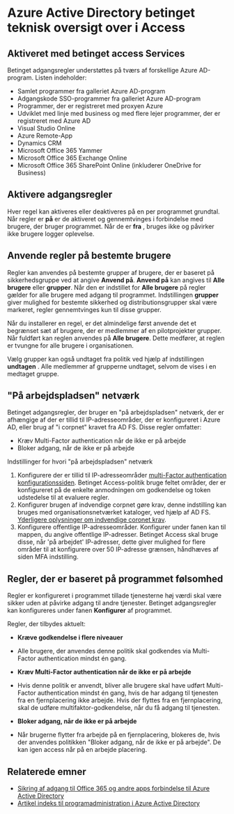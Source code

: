 
<properties
    pageTitle="Azure Active Directory betinget teknisk oversigt over Access | Microsoft Azure"
    description="Med betinget adgangskontrol kontrollerer Azure Active Directory de bestemte betingelser, du vælger når godkender brugeren og før du tillader adgang til programmet. Når disse betingelser er opfyldt, kan brugeren er godkendt og har adgang til programmet."
    services="active-directory"
    documentationCenter=""
    authors="MarkusVi"
    manager="femila"
    editor=""/>

<tags
    ms.service="active-directory"
    ms.devlang="na"
    ms.topic="article"
    ms.tgt_pltfrm="na"
    ms.workload="identity" 
    ms.date="10/20/2016"
    ms.author="markvi"/>

# <a name="azure-active-directory-conditional-access-technical-reference"></a>Azure Active Directory betinget teknisk oversigt over i Access

## <a name="services-enabled-with-conditional-access"></a>Aktiveret med betinget access Services
Betinget adgangsregler understøttes på tværs af forskellige Azure AD-program. Listen indeholder:

- Samlet programmer fra galleriet Azure AD-program
- Adgangskode SSO-programmer fra galleriet Azure AD-program
- Programmer, der er registreret med proxyen Azure
- Udviklet med linje med business og med flere lejer programmer, der er registreret med Azure AD
- Visual Studio Online
- Azure Remote-App
-   Dynamics CRM
- Microsoft Office 365 Yammer
- Microsoft Office 365 Exchange Online
- Microsoft Office 365 SharePoint Online (inkluderer OneDrive for Business)


## <a name="enable-access-rules"></a>Aktivere adgangsregler

Hver regel kan aktiveres eller deaktiveres på en per programmet grundtal. Når regler er **på** er de aktiveret og gennemtvinges i forbindelse med brugere, der bruger programmet. Når de er **fra** , bruges ikke og påvirker ikke brugere logger oplevelse.

## <a name="applying-rules-to-specific-users"></a>Anvende regler på bestemte brugere
Regler kan anvendes på bestemte grupper af brugere, der er baseret på sikkerhedsgruppe ved at angive **Anvend på**. **Anvend på** kan angives til **Alle brugere** eller **grupper**. Når den er indstillet for **Alle brugere** på regler gælder for alle brugere med adgang til programmet. Indstillingen **grupper** giver mulighed for bestemte sikkerhed og distributionsgrupper skal være markeret, regler gennemtvinges kun til disse grupper.

Når du installerer en regel, er det almindelige først anvende det et begrænset sæt af brugere, der er medlemmer af en pilotprojekter grupper. Når fuldført kan reglen anvendes på **Alle brugere**. Dette medfører, at reglen er tvungne for alle brugere i organisationen.

Vælg grupper kan også undtaget fra politik ved hjælp af indstillingen **undtagen** . Alle medlemmer af grupperne undtaget, selvom de vises i en medtaget gruppe.

## <a name="at-work-networks"></a>"På arbejdspladsen" netværk


Betinget adgangsregler, der bruger en "på arbejdspladsen" netværk, der er afhængige af der er tillid til IP-adresseområder, der er konfigureret i Azure AD, eller brug af "i corpnet" kravet fra AD FS. Disse regler omfatter:

- Kræv Multi-Factor authentication når de ikke er på arbejde
- Bloker adgang, når de ikke er på arbejde

Indstillinger for hvori "på arbejdspladsen" netværk

1. Konfigurere der er tillid til IP-adresseområder [multi-Factor authentication konfigurationssiden](../multi-factor-authentication/multi-factor-authentication-whats-next.md). Betinget Access-politik bruge feltet områder, der er konfigureret på de enkelte anmodningen om godkendelse og token udstedelse til at evaluere regler. 
2. Konfigurer brugen af indvendige corpnet gøre krav, denne indstilling kan bruges med organisationsnetværket kataloger, ved hjælp af AD FS. [Yderligere oplysninger om indvendige coronet krav](../multi-factor-authentication/multi-factor-authentication-whats-next.md#trusted-ips).
3. Konfigurere offentlige IP-adresseområder. Konfigurer under fanen kan til mappen, du angive offentlige IP-adresser. Betinget Access skal bruge disse, når 'på arbejdet' IP-adresser, dette giver mulighed for flere områder til at konfigurere over 50 IP-adresse grænsen, håndhæves af siden MFA indstilling.



## <a name="rules-based-on-application-sensitivity"></a>Regler, der er baseret på programmet følsomhed

Regler er konfigureret i programmet tillade tjenesterne høj værdi skal være sikker uden at påvirke adgang til andre tjenester. Betinget adgangsregler kan konfigureres under fanen **Konfigurer** af programmet. 

Regler, der tilbydes aktuelt:

- **Kræve godkendelse i flere niveauer**
 - Alle brugere, der anvendes denne politik skal godkendes via Multi-Factor authentication mindst én gang.
 
- **Kræv Multi-Factor authentication når de ikke er på arbejde**
 - Hvis denne politik er anvendt, bliver alle brugere skal have udført Multi-Factor authentication mindst én gang, hvis de har adgang til tjenesten fra en fjernplacering ikke arbejde. Hvis der flyttes fra en fjernplacering, skal de udføre multifaktor-godkendelse, når du få adgang til tjenesten.
 
- **Bloker adgang, når de ikke er på arbejde** 
 - Når brugerne flytter fra arbejde på en fjernplacering, blokeres de, hvis der anvendes politikken "Bloker adgang, når de ikke er på arbejde".  De kan igen access når på en arbejde placering.


## <a name="related-topics"></a>Relaterede emner

- [Sikring af adgang til Office 365 og andre apps forbindelse til Azure Active Directory](active-directory-conditional-access.md)
- [Artikel indeks til programadministration i Azure Active Directory](active-directory-apps-index.md)
